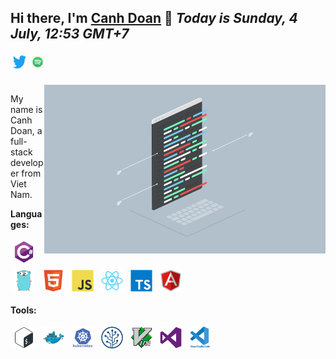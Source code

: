 ## Hi there, I'm [Canh Doan](https://github.com/canhdoan) 👋 *Today is Sunday, 4 July, 12:53 GMT+7*
<!-- <a href="https://twitter.com/canhdt">
  <img align="left" alt="Canh Doan | Twitter" width="21px" src="https://raw.githubusercontent.com/canhdoan/canhdoan/main/assets/social/facebook.svg" style="vertical-align:left; margin:4px" />
</a> -->
<a href="https://twitter.com/canhdt">
  <img align="left" alt="Canh Doan | Twitter" width="21px" src="https://raw.githubusercontent.com/canhdoan/canhdoan/main/assets/social/twitter.svg" style="vertical-align:left; margin:4px"/>
</a>
<!-- <a href="https://twitter.com/canhdt">
  <img align="left" alt="Canh Doan | Twitter" width="21px" src="https://raw.githubusercontent.com/canhdoan/canhdoan/main/assets/social/linkedin.svg" style="vertical-align:left; margin:4px"/>
</a> -->
<a href="https://open.spotify.com/user/w6bevm597zl73ogwjkex3tit2">
  <img align="left" alt="Canh Doan | Twitter" width="21px" src="https://raw.githubusercontent.com/canhdoan/canhdoan/main/assets/social/spotify.svg" style="vertical-align:left; margin:4px"/>
</a> <br />

<br />
<br />
<img align="right" height="270px" width="450px" alt="GIF" src="assets/code.gif" />

My name is Canh Doan, a full-stack developer from Viet Nam.

**Languages:**
<p align="left">
  <img src="https://raw.githubusercontent.com/canhdoan/canhdoan/main/assets/dev/languages/csharp.svg" style="vertical-align:center; margin:4px" width="35px">
  <img src="https://raw.githubusercontent.com/canhdoan/canhdoan/main/assets/dev/languages/go.svg" style="vertical-align:center; margin:4px" width="35px">
  <img src="https://raw.githubusercontent.com/canhdoan/canhdoan/main/assets/dev/languages/html.svg" style="vertical-align:center; margin:4px" width="35px">
  <img src="https://raw.githubusercontent.com/canhdoan/canhdoan/main/assets/dev/languages/javascript.svg" style="vertical-align:center; margin:4px" width="35px">
  <img src="https://raw.githubusercontent.com/canhdoan/canhdoan/main/assets/dev/languages/react.svg" style="vertical-align:center; margin:4px" width="35px">
  <img src="https://raw.githubusercontent.com/canhdoan/canhdoan/main/assets/dev/languages/typescript.svg" style="vertical-align:center; margin:4px" width="35px">
  <img src="https://raw.githubusercontent.com/canhdoan/canhdoan/main/assets/dev/languages/angularjs.svg" style="vertical-align:center; margin:4px" width="35px">
</p>

**Tools:**

<p align="left">
  <img src="https://raw.githubusercontent.com/canhdoan/canhdoan/main/assets/dev/tools/bash.svg" style="vertical-align:center; margin:4px" width="35px">
  <img src="https://raw.githubusercontent.com/canhdoan/canhdoan/main/assets/dev/tools/docker.svg" style="vertical-align:center; margin:4px" width="35px">
  <img src="https://raw.githubusercontent.com/canhdoan/canhdoan/main/assets/dev/tools/kubernetes.svg" style="vertical-align:center; margin:4px" width="35px">
  <img src="https://raw.githubusercontent.com/canhdoan/canhdoan/main/assets/dev/tools/sourcetree.svg" style="vertical-align:center; margin:4px" width="35px">
  <img src="https://raw.githubusercontent.com/canhdoan/canhdoan/main/assets/dev/tools/vim.svg" style="vertical-align:center; margin:4px" width="35px">
  <img src="https://raw.githubusercontent.com/canhdoan/canhdoan/main/assets/dev/tools/visualstudio.svg" style="vertical-align:center; margin:4px" width="35px">
  <img src="https://raw.githubusercontent.com/canhdoan/canhdoan/main/assets/dev/tools/vs_code.svg" style="vertical-align:center; margin:4px" width="35px">
</p>